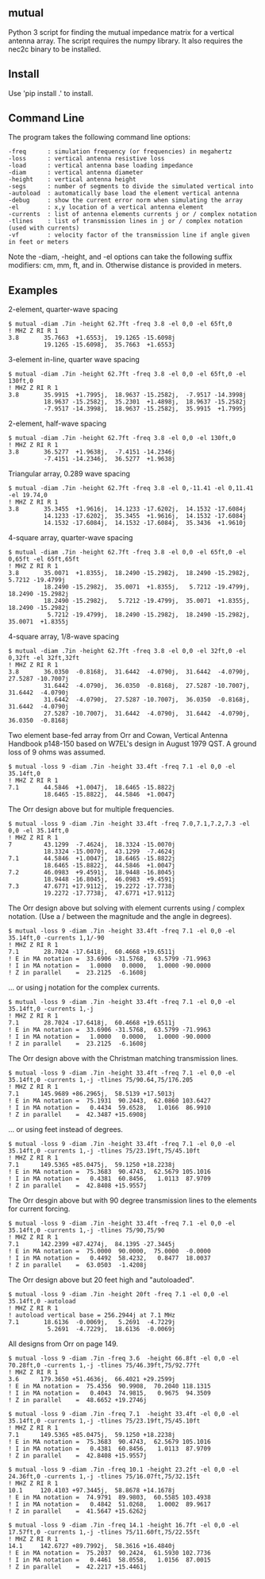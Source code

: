 

mutual
----------

Python 3 script for finding the mutual impedance 
matrix for a vertical antenna array.
The script requires the numpy library.  It also
requires the nec2c binary to be installed.

Install 
-------------

Use 'pip install .' to install.

Command Line
-------------

The program takes the following command line options:

```
-freq      : simulation frequency (or frequencies) in megahertz 
-loss      : vertical antenna resistive loss
-load      : vertical antenna base loading impedance
-diam      : vertical antenna diameter
-height    : vertical antenna height
-segs      : number of segments to divide the simulated vertical into
-autoload  : automatically base load the element vertical antenna
-debug     : show the current error norm when simulating the array
-el        : x,y location of a vertical antenna element
-currents  : list of antenna elements currents j or / complex notation
-tlines    : list of transmission lines in j or / complex notation (used with currents)
-vf        : velocity factor of the transmission line if angle given in feet or meters
```

Note the -diam, -height, and -el options can take the following suffix modifiers:
cm, mm, ft, and in.  Otherwise distance is provided in meters.

Examples
--------

2-element, quarter-wave spacing


```
$ mutual -diam .7in -height 62.7ft -freq 3.8 -el 0,0 -el 65ft,0
! MHZ Z RI R 1
3.8       35.7663  +1.6553j,  19.1265 -15.6098j
          19.1265 -15.6098j,  35.7663  +1.6553j
```


3-element in-line, quarter wave spacing


```
$ mutual -diam .7in -height 62.7ft -freq 3.8 -el 0,0 -el 65ft,0 -el 130ft,0
! MHZ Z RI R 1
3.8       35.9915  +1.7995j,  18.9637 -15.2582j,  -7.9517 -14.3998j
          18.9637 -15.2582j,  35.2301  +1.4898j,  18.9637 -15.2582j
          -7.9517 -14.3998j,  18.9637 -15.2582j,  35.9915  +1.7995j
```


2-element, half-wave spacing


```
$ mutual -diam .7in -height 62.7ft -freq 3.8 -el 0,0 -el 130ft,0
! MHZ Z RI R 1
3.8       36.5277  +1.9638j,  -7.4151 -14.2346j
          -7.4151 -14.2346j,  36.5277  +1.9638j
```


Triangular array, 0.289 wave spacing


```
$ mutual -diam .7in -height 62.7ft -freq 3.8 -el 0,-11.41 -el 0,11.41 -el 19.74,0
! MHZ Z RI R 1
3.8       35.3455  +1.9616j,  14.1233 -17.6202j,  14.1532 -17.6084j
          14.1233 -17.6202j,  35.3455  +1.9616j,  14.1532 -17.6084j
          14.1532 -17.6084j,  14.1532 -17.6084j,  35.3436  +1.9610j
```


4-square array, quarter-wave spacing


```
$ mutual -diam .7in -height 62.7ft -freq 3.8 -el 0,0 -el 65ft,0 -el 0,65ft -el 65ft,65ft
! MHZ Z RI R 1
3.8       35.0071  +1.8355j,  18.2490 -15.2982j,  18.2490 -15.2982j,   5.7212 -19.4799j
          18.2490 -15.2982j,  35.0071  +1.8355j,   5.7212 -19.4799j,  18.2490 -15.2982j
          18.2490 -15.2982j,   5.7212 -19.4799j,  35.0071  +1.8355j,  18.2490 -15.2982j
           5.7212 -19.4799j,  18.2490 -15.2982j,  18.2490 -15.2982j,  35.0071  +1.8355j
```


4-square array, 1/8-wave spacing


```
$ mutual -diam .7in -height 62.7ft -freq 3.8 -el 0,0 -el 32ft,0 -el 0,32ft -el 32ft,32ft
! MHZ Z RI R 1
3.8       36.0350  -0.8168j,  31.6442  -4.0790j,  31.6442  -4.0790j,  27.5287 -10.7007j
          31.6442  -4.0790j,  36.0350  -0.8168j,  27.5287 -10.7007j,  31.6442  -4.0790j
          31.6442  -4.0790j,  27.5287 -10.7007j,  36.0350  -0.8168j,  31.6442  -4.0790j
          27.5287 -10.7007j,  31.6442  -4.0790j,  31.6442  -4.0790j,  36.0350  -0.8168j
```


Two element base-fed array from Orr and Cowan, Vertical Antenna Handbook p148-150 based on
W7EL's design in August 1979 QST.  A ground loss of 9 ohms was assumed.


```
$ mutual -loss 9 -diam .7in -height 33.4ft -freq 7.1 -el 0,0 -el 35.14ft,0
! MHZ Z RI R 1
7.1       44.5846  +1.0047j,  18.6465 -15.8822j
          18.6465 -15.8822j,  44.5846  +1.0047j
```


The Orr design above but for multiple frequencies.


```
$ mutual -loss 9 -diam .7in -height 33.4ft -freq 7.0,7.1,7.2,7.3 -el 0,0 -el 35.14ft,0
! MHZ Z RI R 1
7         43.1299  -7.4624j,  18.3324 -15.0070j
          18.3324 -15.0070j,  43.1299  -7.4624j
7.1       44.5846  +1.0047j,  18.6465 -15.8822j
          18.6465 -15.8822j,  44.5846  +1.0047j
7.2       46.0983  +9.4591j,  18.9448 -16.8045j
          18.9448 -16.8045j,  46.0983  +9.4591j
7.3       47.6771 +17.9112j,  19.2272 -17.7738j
          19.2272 -17.7738j,  47.6771 +17.9112j
```


The Orr design above but solving with element currents using / complex notation.  (Use a / between the magnitude and the angle in degrees).


```
$ mutual -loss 9 -diam .7in -height 33.4ft -freq 7.1 -el 0,0 -el 35.14ft,0 -currents 1,1/-90
! MHZ Z RI R 1
7.1       28.7024 -17.6418j,  60.4668 +19.6511j
! E in MA notation =  33.6906 -31.5768,  63.5799 -71.9963
! I in MA notation =   1.0000   0.0000,   1.0000 -90.0000
! Z in parallel    =  23.2125  -6.1608j
```


... or using j notation for the complex currents.


```
$ mutual -loss 9 -diam .7in -height 33.4ft -freq 7.1 -el 0,0 -el 35.14ft,0 -currents 1,-j
! MHZ Z RI R 1
7.1       28.7024 -17.6418j,  60.4668 +19.6511j
! E in MA notation =  33.6906 -31.5768,  63.5799 -71.9963
! I in MA notation =   1.0000   0.0000,   1.0000 -90.0000
! Z in parallel    =  23.2125  -6.1608j
```


The Orr design above with the Christman matching transmission lines.


```
$ mutual -loss 9 -diam .7in -height 33.4ft -freq 7.1 -el 0,0 -el 35.14ft,0 -currents 1,-j -tlines 75/90.64,75/176.205
! MHZ Z RI R 1
7.1      145.9689 +86.2965j,  58.5139 +17.5013j
! E in MA notation =  75.1931  90.2443,  62.0860 103.6427
! I in MA notation =   0.4434  59.6528,   1.0166  86.9910
! Z in parallel    =  42.3487 +15.6908j
```


... or using feet instead of degrees.


```
$ mutual -loss 9 -diam .7in -height 33.4ft -freq 7.1 -el 0,0 -el 35.14ft,0 -currents 1,-j -tlines 75/23.19ft,75/45.10ft
! MHZ Z RI R 1
7.1      149.5365 +85.0475j,  59.1250 +18.2238j
! E in MA notation =  75.3683  90.4743,  62.5679 105.1016
! I in MA notation =   0.4381  60.8456,   1.0113  87.9709
! Z in parallel    =  42.8408 +15.9557j
```


The Orr desgin above but with 90 degree transmission lines to the elements for current forcing.


```
$ mutual -loss 9 -diam .7in -height 33.4ft -freq 7.1 -el 0,0 -el 35.14ft,0 -currents 1,-j -tlines 75/90,75/90
! MHZ Z RI R 1
7.1      142.2399 +87.4274j,  84.1395 -27.3445j
! E in MA notation =  75.0000  90.0000,  75.0000  -0.0000
! I in MA notation =   0.4492  58.4232,   0.8477  18.0037
! Z in parallel    =  63.0503  -1.4208j
```


The Orr design above but 20 feet high and "autoloaded".


```
$ mutual -loss 9 -diam .7in -height 20ft -freq 7.1 -el 0,0 -el 35.14ft,0 -autoload
! MHZ Z RI R 1
! autoload vertical base = 256.2944j at 7.1 MHz
7.1       18.6136  -0.0069j,   5.2691  -4.7229j
           5.2691  -4.7229j,  18.6136  -0.0069j
```


All designs from Orr on page 149.


```
$ mutual -loss 9 -diam .7in -freq 3.6  -height 66.8ft -el 0,0 -el 70.28ft,0 -currents 1,-j -tlines 75/46.39ft,75/92.77ft
! MHZ Z RI R 1
3.6      179.3650 +51.4636j,  66.4021 +29.2599j
! E in MA notation =  75.4356  90.9908,  70.2040 118.1315
! I in MA notation =   0.4043  74.9815,   0.9675  94.3509
! Z in parallel    =  48.6652 +19.2746j
```


```
$ mutual -loss 9 -diam .7in -freq 7.1  -height 33.4ft -el 0,0 -el 35.14ft,0 -currents 1,-j -tlines 75/23.19ft,75/45.10ft
! MHZ Z RI R 1
7.1      149.5365 +85.0475j,  59.1250 +18.2238j
! E in MA notation =  75.3683  90.4743,  62.5679 105.1016
! I in MA notation =   0.4381  60.8456,   1.0113  87.9709
! Z in parallel    =  42.8408 +15.9557j
```


```
$ mutual -loss 9 -diam .7in -freq 10.1 -height 23.2ft -el 0,0 -el 24.36ft,0 -currents 1,-j -tlines 75/16.07ft,75/32.15ft
! MHZ Z RI R 1
10.1     120.4103 +97.3445j,  58.8678 +14.1678j
! E in MA notation =  74.9791  89.9803,  60.5585 103.4938
! I in MA notation =   0.4842  51.0268,   1.0002  89.9617
! Z in parallel    =  41.5647 +15.6262j
```


```
$ mutual -loss 9 -diam .7in -freq 14.1 -height 16.7ft -el 0,0 -el 17.57ft,0 -currents 1,-j -tlines 75/11.60ft,75/22.55ft
! MHZ Z RI R 1
14.1     142.6727 +89.7992j,  58.3616 +16.4840j
! E in MA notation =  75.2037  90.2424,  61.5930 102.7736
! I in MA notation =   0.4461  58.0558,   1.0156  87.0015
! Z in parallel    =  42.2217 +15.4461j
```




